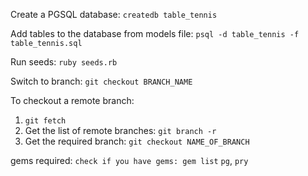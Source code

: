 Create a PGSQL database: `createdb table_tennis`

Add tables to the database from models file: `psql -d table_tennis -f table_tennis.sql`

Run seeds: `ruby seeds.rb`

Switch to branch:
`git checkout BRANCH_NAME`

To checkout a remote branch:

1.  `git fetch`
2.  Get the list of remote branches: `git branch -r`
3.  Get the required branch: `git checkout NAME_OF_BRANCH`

gems required:
`check if you have gems: gem list`
`pg`, `pry`

